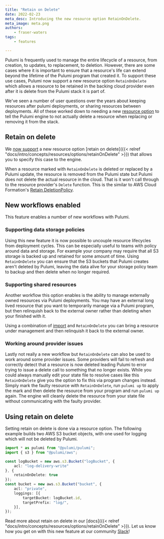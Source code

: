 ```yaml
---
title: "Retain on Delete"
date: 2022-02-23
meta_desc: Introducing the new resource option RetainOnDelete.
meta_image: meta.png
authors:
    - fraser-waters
tags:
    - features

---
```


Pulumi is frequently used to manage the entire lifecycle of a resource, from creation, to updates, to replacement, to deletion. However, there are some cases where it is important to ensure that a resource's life can extend beyond the lifetime of the Pulumi program that created it. To support these use cases, Pulumi now support a new resource option `RetainOnDelete` which allows a resource to be retained in the backing cloud provider even after it is delete from the Pulumi stack it is part of.

<!--more-->

We've seen a number of user questions over the years about keeping resources after pulumi deployments, or sharing resources between deployments. All of these worked down to needing a new [resource option](https://github.com/pulumi/pulumi/issues/7747) to tell the Pulumi engine to not actually delete a resource when replacing or removing it from the stack.

## Retain on delete

We [now support](https://github.com/pulumi/pulumi/releases/tag/v3.25.0) a new resource option [retain on delete]({{< relref "docs/intro/concepts/resources/options/retainOnDelete" >}}) that allows you to specify this case to the engine.

When a resource marked with `RetainOnDelete` is deleted or replaced by a Pulumi update, the resource is removed from the Pulumi state but Pulumi does not delete the actual resource in the cloud. That is it won't call through to the resource provider's `Delete` function. This is the similar to AWS Cloud Formation's [Retain DeletionPolicy](https://docs.aws.amazon.com/AWSCloudFormation/latest/UserGuide/aws-attribute-deletionpolicy.html).

## New workflows enabled

This feature enables a number of new workflows with Pulumi.

### Supporting data storage policies

Using this new feature it is now possible to uncouple resource lifecycles from deployment cycles. This can be especially useful to teams with policy around data and storage. For example your company may require that all S3 storage is backed up and retained for some amount of time. Using `RetainOnDelete` you can ensure that the S3 buckets that Pulumi creates aren't deleted by Pulumi, leaving the data alive for your storage policy team to backup and then delete when no longer required.

### Supporting shared resources

Another workflow this option enables is the ability to manage externally owned resources via Pulumi deployments. You may have an external long lived resource that you want to temporarily manage via a Pulumi program, but then relinquish back to the external owner rather than deleting when your finished with it.

Using a combination of [import](https://www.pulumi.com/docs/guides/adopting/import/) and `RetainOnDelete` you can bring a resource under management and then relinquish it back to the external owner.

### Working around provider issues

Lastly not really a new workflow but `RetainOnDelete` can also be used to work around some provider issues. Some providers will fail to refresh and correctly detect that a resource is now deleted leading Pulumi to error trying to issue a delete call to something that no longer exists. While you could always manually edit your state file to resolve cases like this `RetainOnDelete` give you the option to fix this via program changes instead. Simply mark the faulty resource with `RetainOnDelete`, run `pulumi up` to apply the mark and then delete the resource from your program and run `pulumi up` again. The engine will cleanly delete the resource from your state file without communicating with the faulty provider.

## Using retain on delete

Setting retain on delete is done via a resource option. The following example builds two AWS S3 bucket objects, with one used for logging which will not be deleted by Pulumi.

```typescript
import * as pulumi from "@pulumi/pulumi";
import { s3 } from "@pulumi/aws";

const logBucket = new aws.s3.Bucket("logBucket", {
    acl: "log-delivery-write"
}, {
    retainOnDelete: true
});
const bucket = new aws.s3.Bucket("bucket", {
    acl: "private",
    loggings: [{
        targetBucket: logBucket.id,
        targetPrefix: "log/",
    }],
});
```

Read more about retain on delete in our [docs]({{< relref "docs/intro/concepts/resources/options/retainOnDelete" >}}). Let us know how you get on with this new feature at our community [Slack](https://slack.pulumi.com/)!
